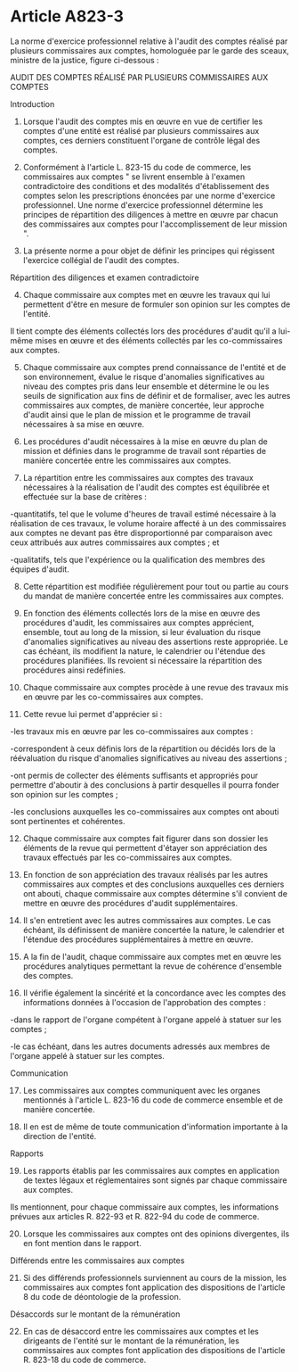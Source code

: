 # Article A823-3

La norme d'exercice professionnel relative à l'audit des comptes réalisé par plusieurs commissaires aux comptes, homologuée par le garde des sceaux, ministre de la justice, figure ci-dessous :

AUDIT DES COMPTES RÉALISÉ PAR PLUSIEURS COMMISSAIRES AUX COMPTES

Introduction

1. Lorsque l'audit des comptes mis en œuvre en vue de certifier les comptes d'une entité est réalisé par plusieurs commissaires aux comptes, ces derniers constituent l'organe de contrôle légal des comptes.

2. Conformément à l'article L. 823-15 du code de commerce, les commissaires aux comptes " se livrent ensemble à l'examen contradictoire des conditions et des modalités d'établissement des comptes selon les prescriptions énoncées par une norme d'exercice professionnel. Une norme d'exercice professionnel détermine les principes de répartition des diligences à mettre en œuvre par chacun des commissaires aux comptes pour l'accomplissement de leur mission ".

3. La présente norme a pour objet de définir les principes qui régissent l'exercice collégial de l'audit des comptes.

Répartition des diligences et examen contradictoire

4. Chaque commissaire aux comptes met en œuvre les travaux qui lui permettent d'être en mesure de formuler son opinion sur les comptes de l'entité.

Il tient compte des éléments collectés lors des procédures d'audit qu'il a lui-même mises en œuvre et des éléments collectés par les co-commissaires aux comptes.

5. Chaque commissaire aux comptes prend connaissance de l'entité et de son environnement, évalue le risque d'anomalies significatives au niveau des comptes pris dans leur ensemble et détermine le ou les seuils de signification aux fins de définir et de formaliser, avec les autres commissaires aux comptes, de manière concertée, leur approche d'audit ainsi que le plan de mission et le programme de travail nécessaires à sa mise en œuvre.

6. Les procédures d'audit nécessaires à la mise en œuvre du plan de mission et définies dans le programme de travail sont réparties de manière concertée entre les commissaires aux comptes.

7. La répartition entre les commissaires aux comptes des travaux nécessaires à la réalisation de l'audit des comptes est équilibrée et effectuée sur la base de critères :

-quantitatifs, tel que le volume d'heures de travail estimé nécessaire à la réalisation de ces travaux, le volume horaire affecté à un des commissaires aux comptes ne devant pas être disproportionné par comparaison avec ceux attribués aux autres commissaires aux comptes ; et

-qualitatifs, tels que l'expérience ou la qualification des membres des équipes d'audit.

8. Cette répartition est modifiée régulièrement pour tout ou partie au cours du mandat de manière concertée entre les commissaires aux comptes.

9. En fonction des éléments collectés lors de la mise en œuvre des procédures d'audit, les commissaires aux comptes apprécient, ensemble, tout au long de la mission, si leur évaluation du risque d'anomalies significatives au niveau des assertions reste appropriée. Le cas échéant, ils modifient la nature, le calendrier ou l'étendue des procédures planifiées. Ils revoient si nécessaire la répartition des procédures ainsi redéfinies.

10. Chaque commissaire aux comptes procède à une revue des travaux mis en œuvre par les co-commissaires aux comptes.

11. Cette revue lui permet d'apprécier si :

-les travaux mis en œuvre par les co-commissaires aux comptes :

-correspondent à ceux définis lors de la répartition ou décidés lors de la réévaluation du risque d'anomalies significatives au niveau des assertions ;

-ont permis de collecter des éléments suffisants et appropriés pour permettre d'aboutir à des conclusions à partir desquelles il pourra fonder son opinion sur les comptes ;

-les conclusions auxquelles les co-commissaires aux comptes ont abouti sont pertinentes et cohérentes.

12. Chaque commissaire aux comptes fait figurer dans son dossier les éléments de la revue qui permettent d'étayer son appréciation des travaux effectués par les co-commissaires aux comptes.

13. En fonction de son appréciation des travaux réalisés par les autres commissaires aux comptes et des conclusions auxquelles ces derniers ont abouti, chaque commissaire aux comptes détermine s'il convient de mettre en œuvre des procédures d'audit supplémentaires.

14. Il s'en entretient avec les autres commissaires aux comptes. Le cas échéant, ils définissent de manière concertée la nature, le calendrier et l'étendue des procédures supplémentaires à mettre en œuvre.

15. A la fin de l'audit, chaque commissaire aux comptes met en œuvre les procédures analytiques permettant la revue de cohérence d'ensemble des comptes.

16. Il vérifie également la sincérité et la concordance avec les comptes des informations données à l'occasion de l'approbation des comptes :

-dans le rapport de l'organe compétent à l'organe appelé à statuer sur les comptes ;

-le cas échéant, dans les autres documents adressés aux membres de l'organe appelé à statuer sur les comptes.

Communication

17. Les commissaires aux comptes communiquent avec les organes mentionnés à l'article L. 823-16 du code de commerce ensemble et de manière concertée.

18. Il en est de même de toute communication d'information importante à la direction de l'entité.

Rapports

19. Les rapports établis par les commissaires aux comptes en application de textes légaux et réglementaires sont signés par chaque commissaire aux comptes.

Ils mentionnent, pour chaque commissaire aux comptes, les informations prévues aux articles R. 822-93 et R. 822-94 du code de commerce.

20. Lorsque les commissaires aux comptes ont des opinions divergentes, ils en font mention dans le rapport.

Différends entre les commissaires aux comptes

21. Si des différends professionnels surviennent au cours de la mission, les commissaires aux comptes font application des dispositions de l'article 8 du code de déontologie de la profession.

Désaccords sur le montant de la rémunération

22. En cas de désaccord entre les commissaires aux comptes et les dirigeants de l'entité sur le montant de la rémunération, les commissaires aux comptes font application des dispositions de l'article R. 823-18 du code de commerce.
